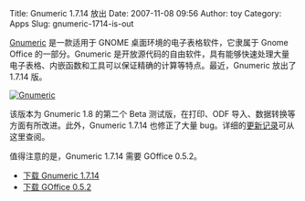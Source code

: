 Title: Gnumeric 1.7.14 放出
Date: 2007-11-08 09:56
Author: toy
Category: Apps
Slug: gnumeric-1714-is-out

[Gnumeric](http://www.gnome.org/projects/gnumeric/) 是一款适用于 GNOME
桌面环境的电子表格软件，它隶属于 Gnome Office 的一部分。Gnumeric
是开放源代码的自由软件，具有能够快速处理大量电子表格、内嵌函数和工具可以保证精确的计算等特点。最近，Gnumeric
放出了 1.7.14 版。

[![Gnumeric](http://i.linuxtoy.org/i/2007/11/gnumeric-thumb.png)](http://i.linuxtoy.org/i/2007/11/gnumeric.png)

该版本为 Gnumeric 1.8 的第二个 Beta 测试版，在打印、ODF
导入、数据转换等方面有所改进。此外，Gnumeric 1.7.14 也修正了大量
bug。详细的[更新记录](http://www.gnome.org/projects/gnumeric/announcements/1.7/gnumeric-1.7.14.html)可从这里查阅。

值得注意的是，Gnumeric 1.7.14 需要 GOffice 0.5.2。

- [下载 Gnumeric
1.7.14](http://ftp.gnome.org/pub/GNOME/sources/gnumeric/1.7/)  
- [下载 GOffice
0.5.2](http://ftp.gnome.org/pub/GNOME/sources/goffice/0.5/)
